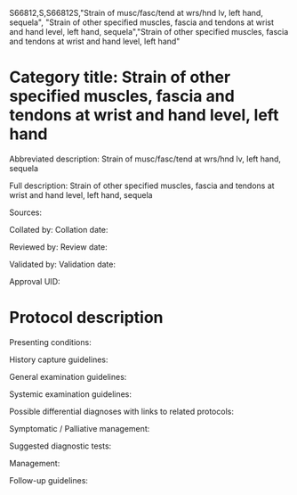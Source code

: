 S66812,S,S66812S,"Strain of musc/fasc/tend at wrs/hnd lv, left hand, sequela", "Strain of other specified muscles, fascia and tendons at wrist and hand level, left hand, sequela","Strain of other specified muscles, fascia and tendons at wrist and hand level, left hand"
# Category title: Strain of other specified muscles, fascia and tendons at wrist and hand level, left hand

Abbreviated description: Strain of musc/fasc/tend at wrs/hnd lv, left hand, sequela

Full description: Strain of other specified muscles, fascia and tendons at wrist and hand level, left hand, sequela

Sources:

Collated by:
Collation date:

Reviewed by:
Review date:

Validated by:
Validation date:

Approval UID:

# Protocol description

Presenting conditions:

History capture guidelines:

General examination guidelines:

Systemic examination guidelines:

Possible differential diagnoses with links to related protocols:

Symptomatic / Palliative management:

Suggested diagnostic tests:

Management:

Follow-up guidelines:
